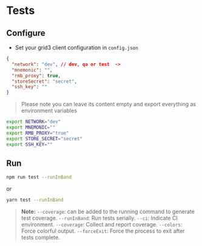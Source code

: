 # Tests

## Configure

- Set your grid3 client configuration in `config.json`

```json
{
  "network": "dev", // dev, qa or test  ->
  "mnemonic": "",
  "rmb_proxy": true,
  "storeSecret": "secret",
  "ssh_key": ""
}
```

> Please note you can leave its content empty and export everything as environment variables

```bash
export NETWORK="dev"
export MNEMONIC=""
export RMB_PROXY="true"
export STORE_SECRET="secret"
export SSH_KEY=""
```

## Run

```bash
npm run test --runInBand
```

or

```bash
yarn test --runInBand
```

> **Note:** `--coverage`: can be added to the running command to generate test coverage.
> `--runInBand`: Run tests serially.
> `--ci`: Indicate CI environment.
> `--coverage`: Collect and report coverage.
> `--colors`: Force colorful output.
> `--forceExit`: Force the process to exit after tests complete.
